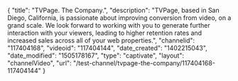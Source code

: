 {
    "title": "TVPage. The Company.",
    "description": "TVPage, based in San Diego, California, is passionate about improving conversion from video, on a grand scale. We look forward to working with you to generate further interaction with your viewers, leading to higher retention rates and increased sales across all of your web properties.",
    "channelid": "117404168",
    "videoid": "117404144",
    "date_created": "1402215043",
    "date_modified": "1505178167",
    "type": "captivate",
    "layout": "channelVideo",
    "url": "\/test-channel\/tvpage-the-company\/117404168-117404144"
}